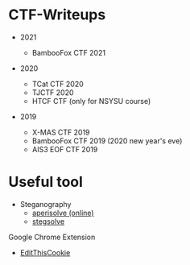 # CTF-Writeups

- 2021
	- BambooFox CTF 2021

- 2020
    - TCat CTF 2020
	- TJCTF 2020
    - HTCF CTF (only for NSYSU course)

- 2019
    - X-MAS CTF 2019
    - BambooFox CTF 2019 (2020 new year's eve)
    - AIS3 EOF CTF 2019


# Useful tool

- Steganography
	- [aperisolve (online)](https://aperisolve.fr/)
	- [stegsolve](https://github.com/zardus/ctf-tools/tree/master/stegsolve)


Google Chrome Extension
- [EditThisCookie](https://chrome.google.com/webstore/detail/editthiscookie/fngmhnnpilhplaeedifhccceomclgfbg)
